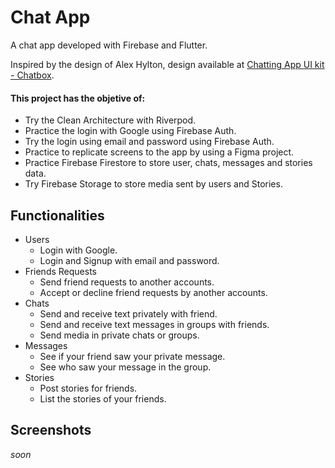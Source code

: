 # Chat App

A chat app developed with Firebase and Flutter.

Inspired by the design of Alex Hylton, design available at [Chatting App UI kit - Chatbox](https://www.figma.com/community/file/1152599900945065665).

#### This project has the objetive of:
- Try the Clean Architecture with Riverpod.
- Practice the login with Google using Firebase Auth.
- Try the login using email and password using Firebase Auth.
- Practice to replicate screens to the app by using a Figma project.
- Practice Firebase Firestore to store user, chats, messages and stories data.
- Try Firebase Storage to store media sent by users and Stories.

## Functionalities
- Users
    - Login with Google. 
    - Login and Signup with email and password. 
- Friends Requests
    - Send friend requests to another accounts.
    - Accept or decline friend requests by another accounts.
- Chats
    - Send and receive text privately with friend.
    - Send and receive text messages in groups with friends.
    - Send media in private chats or groups.
- Messages
    - See if your friend saw your private message.
    - See who saw your message in the group.
- Stories
    - Post stories for friends.
    - List the stories of your friends.

## Screenshots
*soon*
